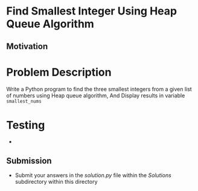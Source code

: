 # Find Smallest Integer Using Heap Queue Algorithm

## Motivation


# Problem Description
Write a Python program to find the three smallest integers from a given list of numbers using Heap queue algorithm, And Display results in variable `smallest_nums`

# Testing
* 

## Submission
* Submit your answers in the *solution.py* file within the *Solutions* subdirectory within this directory